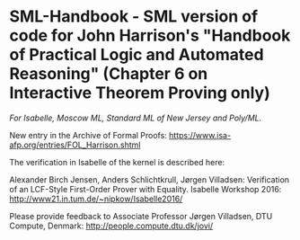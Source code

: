 # SML-Handbook - SML version of code for John Harrison's "Handbook of Practical Logic and Automated Reasoning" (Chapter 6 on Interactive Theorem Proving only)

*For Isabelle, Moscow ML, Standard ML of New Jersey and Poly/ML.*

New entry in the Archive of Formal Proofs: https://www.isa-afp.org/entries/FOL_Harrison.shtml

The verification in Isabelle of the kernel is described here:

Alexander Birch Jensen, Anders Schlichtkrull, Jørgen Villadsen: Verification of an LCF-Style First-Order Prover with Equality. Isabelle Workshop 2016: http://www21.in.tum.de/~nipkow/Isabelle2016/

Please provide feedback to Associate Professor Jørgen Villadsen, DTU Compute, Denmark: http://people.compute.dtu.dk/jovi/
